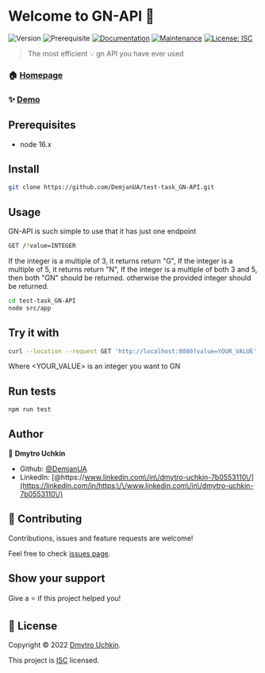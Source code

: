# Welcome to GN-API 👋
![Version](https://img.shields.io/badge/version-1.0.0-blue.svg?cacheSeconds=2592000)
![Prerequisite](https://img.shields.io/badge/node-16.x-blue.svg)
[![Documentation](https://img.shields.io/badge/documentation-yes-brightgreen.svg)](https://github.com/DemjanUA/test-task_GN-API#readme)
[![Maintenance](https://img.shields.io/badge/Maintained%3F-yes-green.svg)](https://github.com/DemjanUA/test-task_GN-API/graphs/commit-activity)
[![License: ISC](https://img.shields.io/github/license/DemjanUA/GN-API)](https://github.com/DemjanUA/test-task_GN-API/blob/master/LICENSE)

> The most efficient 💡 gn API you have ever used

### 🏠 [Homepage](https://github.com/DemjanUA/test-task_GN-API#readme)

### ✨ [Demo](http://demo)

## Prerequisites

- node 16.x

## Install

```sh
git clone https://github.com/DemjanUA/test-task_GN-API.git
```

## Usage

GN-API is such simple to use that it has just one endpoint
```sh
GET /?value=INTEGER
```
If the integer is a multiple of 3, it returns return "G", 
If the integer is a multiple of 5, it returns return "N", 
If the integer is a multiple of both 3 and 5, then both "GN" should be returned. 
otherwise the provided integer should be returned. 

```sh
cd test-task_GN-API
node src/app
```
## Try it with
```sh
curl --location --request GET 'http://localhost:8080?value=YOUR_VALUE'
```
Where <YOUR_VALUE> is an integer you want to GN 

## Run tests

```sh
npm run test
```

## Author

👤 **Dmytro Uchkin**

* Github: [@DemjanUA](https://github.com/DemjanUA)
* LinkedIn: [@https:\/\/www.linkedin.com\/in\/dmytro-uchkin-7b0553110\/](https://linkedin.com/in/https:\/\/www.linkedin.com\/in\/dmytro-uchkin-7b0553110\/)

## 🤝 Contributing

Contributions, issues and feature requests are welcome!

Feel free to check [issues page](https://github.com/DemjanUA/test-task_GN-API/issues). 

## Show your support

Give a ⭐️ if this project helped you!


## 📝 License

Copyright © 2022 [Dmytro Uchkin](https://github.com/DemjanUA).

This project is [ISC](https://github.com/DemjanUA/test-task_GN-API/blob/master/LICENSE) licensed.
